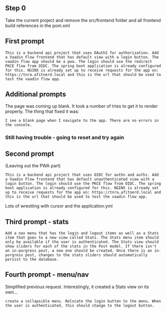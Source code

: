 ## Step 0

Take the current project and remove the src/frontend folder and all frontend build references in the pom.xml

## First prompt

```
This is a backend api project that uses OAuth2 for authorization. Add a Vaadin Flow frontend that has default view with a login button. The vaadin flow app should be a pwa. The login should use the redirect PKCE flow from OIDC. The spring boot application is already configured for this. NGINX is already set up to receive requests for the app on: https://tnra.afitnerd.local and this is the url that should be used to test the vaadin flow app.
```

## Additional prompts

The page was coming up blank. It took a number of tries to get it to render properly. The thing that fixed it was:

```
I see a blank page when I navigate to the app. There are no errors in the console.
```

### Still having trouble - going to reset and try again

## Second prompt

(Leaving out the PWA part)

```
This is a backend api project that uses OIDC for authn and authz. Add a Vaadin Flow frontend that has default unauthenticated view with a login button. The login should use the PKCE flow from OIDC. The spring boot application is already configured for this. NGINX is already set up to receive requests for the app on: https://tnra.afitnerd.local and this is the url that should be used to test the vaadin flow app.
```

Lots of wrestling with cursor and the application.yml

## Third prompt - stats

```
Add a nav menu that has the login and logout items as well as a Stats item that goes to a new view called Stats. The Stats menu item should only be available if the user is authenticated. The Stats view should show sliders for each of the stats in the Post model. If there isn't an in-porgress post, a new one should be created. Once there is an in-porgress post, changes to the stats sliders should automatically persist to the database.
```

## Fourth prompt - menu/nav

Simplified previous request. Interestingly, it created a Stats view on its own...

```
create a collapsible menu. Relocate the login button to the menu. When the user is authenticated, this should change to the logout button.
```
